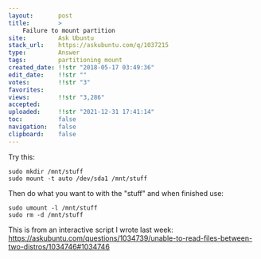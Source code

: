 ```yaml
---
layout:       post
title:        >
    Failure to mount partition
site:         Ask Ubuntu
stack_url:    https://askubuntu.com/q/1037215
type:         Answer
tags:         partitioning mount
created_date: !!str "2018-05-17 03:49:36"
edit_date:    !!str ""
votes:        !!str "3"
favorites:    
views:        !!str "3,286"
accepted:     
uploaded:     !!str "2021-12-31 17:41:14"
toc:          false
navigation:   false
clipboard:    false
---
```


Try this:

``` 
sudo mkdir /mnt/stuff
sudo mount -t auto /dev/sda1 /mnt/stuff

```

Then do what you want to with the "stuff" and when finished use:

``` 
sudo umount -l /mnt/stuff
sudo rm -d /mnt/stuff

```

This is from an interactive script I wrote last week: https://askubuntu.com/questions/1034739/unable-to-read-files-between-two-distros/1034746#1034746
